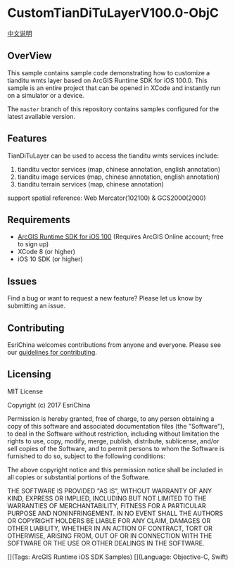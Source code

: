 CustomTianDiTuLayerV100.0-ObjC
==========================
[中文说明](https://github.com/makeling/CustomTianDiTuLayerV100.0-ObjC/blob/master/README_CN.md)
## OverView
This sample contains sample code demonstrating how to customize a tianditu wmts layer based on ArcGIS Runtime SDK for iOS 100.0. This sample is an entire project that can be opened in XCode and instantly run on a simulator or a device.

The ```master``` branch of this repository contains samples configured for the latest available version.

## Features

TianDiTuLayer can be used to access the tianditu wmts services include:

1. tianditu vector services (map, chinese annotation, english annotation)
2. tianditu image services (map, chinese annotation, english annotation)
3. tianditu terrain services (map, chinese annotation)

support spatial reference: Web Mercator(102100) & GCS2000(2000)

## Requirements
* [ArcGIS Runtime SDK for iOS 100](https://developers.arcgis.com/en/ios/) (Requires ArcGIS Online account; free to sign up)
* XCode 8 (or higher)
* iOS 10 SDK (or higher)


## Issues

Find a bug or want to request a new feature?  Please let us know by submitting an issue.

## Contributing

EsriChina welcomes contributions from anyone and everyone. Please see our [guidelines for contributing](https://github.com/serverteamCN/contributing).

## Licensing
MIT License

Copyright (c) 2017 EsriChina

Permission is hereby granted, free of charge, to any person obtaining a copy
of this software and associated documentation files (the "Software"), to deal
in the Software without restriction, including without limitation the rights
to use, copy, modify, merge, publish, distribute, sublicense, and/or sell
copies of the Software, and to permit persons to whom the Software is
furnished to do so, subject to the following conditions:

The above copyright notice and this permission notice shall be included in all
copies or substantial portions of the Software.

THE SOFTWARE IS PROVIDED "AS IS", WITHOUT WARRANTY OF ANY KIND, EXPRESS OR
IMPLIED, INCLUDING BUT NOT LIMITED TO THE WARRANTIES OF MERCHANTABILITY,
FITNESS FOR A PARTICULAR PURPOSE AND NONINFRINGEMENT. IN NO EVENT SHALL THE
AUTHORS OR COPYRIGHT HOLDERS BE LIABLE FOR ANY CLAIM, DAMAGES OR OTHER
LIABILITY, WHETHER IN AN ACTION OF CONTRACT, TORT OR OTHERWISE, ARISING FROM,
OUT OF OR IN CONNECTION WITH THE SOFTWARE OR THE USE OR OTHER DEALINGS IN THE
SOFTWARE.

[](Tags: ArcGIS Runtime iOS SDK Samples)
[](Language: Objective-C, Swift)